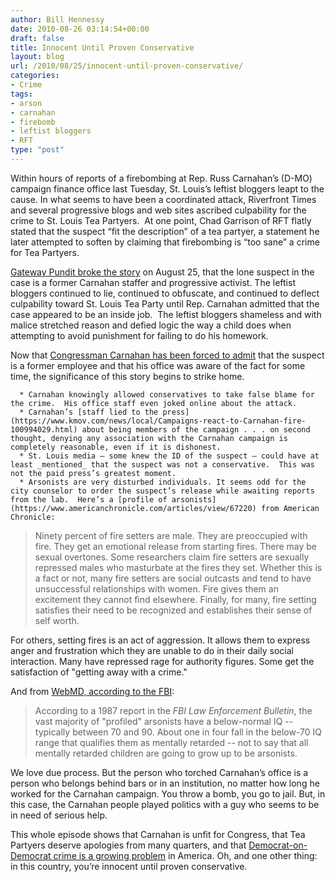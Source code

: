 ```yaml
---
author: Bill Hennessy
date: 2010-08-26 03:14:54+00:00
draft: false
title: Innocent Until Proven Conservative
layout: blog
url: /2010/08/25/innocent-until-proven-conservative/
categories:
- Crime
tags:
- arson
- carnahan
- firebomb
- leftist bloggers
- RFT
type: "post"
---
```


Within hours of reports of a firebombing at Rep. Russ Carnahan’s (D-MO) campaign finance office last Tuesday, St. Louis’s leftist bloggers leapt to the cause. In what seems to have been a coordinated attack, Riverfront Times and several progressive blogs and web sites ascribed culpability for the crime to St. Louis Tea Partyers.  At one point, Chad Garrison of RFT flatly stated that the suspect “fit the description” of a tea partyer, a statement he later attempted to soften by claiming that firebombing is “too sane” a crime for Tea Partyers.

[Gateway Pundit broke the story](https://gatewaypundit.firstthings.com/2010/08/vandal-who-firebombed-carnahans-office-identified-hes-a-dem-operative-disgruntled-employee/) on August 25, that the lone suspect in the case is a former Carnahan staffer and progressive activist. The leftist bloggers continued to lie, continued to obfuscate, and continued to deflect culpability toward St. Louis Tea Party until Rep. Carnahan admitted that the case appeared to be an inside job.  The leftist bloggers shameless and with malice stretched reason and defied logic the way a child does when attempting to avoid punishment for failing to do his homework.

Now that [Congressman Carnahan has been forced to admit](https://gatewaypundit.firstthings.com/2010/08/breaking-carnahan-admits-staffer-was-behind-office-firebombing/) that the suspect is a former employee and that his office was aware of the fact for some time, the significance of this story begins to strike home.



	  * Carnahan knowingly allowed conservatives to take false blame for the crime.  His office staff even joked online about the attack.
	  * Carnahan’s [staff lied to the press](https://www.kmov.com/news/local/Campaigns-react-to-Carnahan-fire-100994029.html) about being members of the campaign . . . on second thought, denying any association with the Carnahan campaign is completely reasonable, even if it is dishonest.
	  * St. Louis media – some knew the ID of the suspect – could have at least _mentioned_ that the suspect was not a conservative.  This was not the paid press’s greatest moment.
	  * Arsonists are very disturbed individuals. It seems odd for the city counselor to order the suspect’s release while awaiting reports from the lab.  Here’s a [profile of arsonists](https://www.americanchronicle.com/articles/view/67220) from American Chronicle:



> Ninety percent of fire setters are male. They are preoccupied with fire. They get an emotional release from starting fires. There may be sexual overtones. Some researchers claim fire setters are sexually repressed males who masturbate at the fires they set. Whether this is a fact or not, many fire setters are social outcasts and tend to have unsuccessful relationships with women. Fire gives them an excitement they cannot find elsewhere. Finally, for many, fire setting satisfies their need to be recognized and establishes their sense of self worth.

For others, setting fires is an act of aggression. It allows them to express anger and frustration which they are unable to do in their daily social interaction. Many have repressed rage for authority figures. Some get the satisfaction of "getting away with a crime."


And from [WebMD, according to the FBI](https://www.webmd.com/mental-health/news/20031029/inside-arsonists-mind):


> According to a 1987 report in the _FBI Law Enforcement Bulletin_, the vast majority of "profiled" arsonists have a below-normal IQ -- typically between 70 and 90. About one in four fall in the below-70 IQ range that qualifies them as mentally retarded -- not to say that all mentally retarded children are going to grow up to be arsonists.


We love due process. But the person who torched Carnahan’s office is a person who belongs behind bars or in an institution, no matter how long he worked for the Carnahan campaign. You throw a bomb, you go to jail. But, in this case, the Carnahan people played politics with a guy who seems to be in need of serious help.

This whole episode shows that Carnahan is unfit for Congress, that Tea Partyers deserve apologies from many quarters, and that [Democrat-on-Democrat crime is a growing problem](https://michellemalkin.com/2010/08/25/not-again-another-act-of-democrat-vandalism-falsely-blamed-on-tea-party/) in America. Oh, and one other thing: in this country, you’re innocent until proven conservative.
